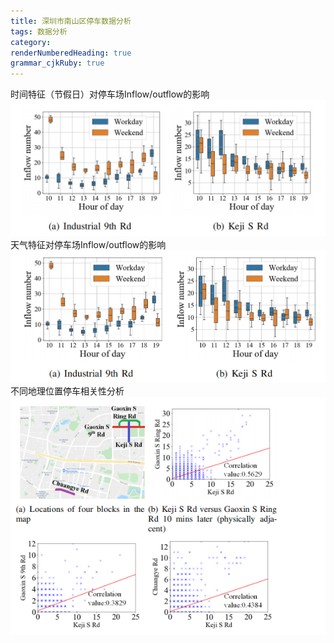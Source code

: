 ```yaml
---
title: 深圳市南山区停车数据分析
tags: 数据分析
category: 
renderNumberedHeading: true
grammar_cjkRuby: true
---
```


时间特征（节假日）对停车场Inflow/outflow的影响
![enter description here](./images/weather.png)
天气特征对停车场Inflow/outflow的影响
![enter description here](./images/time.png)
不同地理位置停车相关性分析
![enter description here](./images/corlation.png)